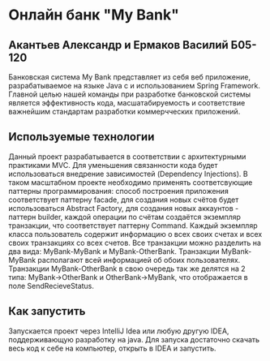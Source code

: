 # Онлайн банк "My Bank"
## Акантьев Александр и Ермаков Василий Б05-120
Банковская система My Bank представляет из себя веб приложение, разрабатываемое на языке Java с и использованием Spring Framework.
Главной целью нашей команды при разработке банковской системы является эффективность кода, масшатабируемость и соответствие важнейшим стандартам разработки коммерчческих приложений.
 
 ## Используемые технологии
 Данный проект разрабатывается в соответствии с архитектурными практиками MVC. Для уменьшения связанности кода будет использоваться внедрение зависимостей (Dependency Injections). В таком масштабном проекте необходимо применять соответсвующие паттерны программирования: способ построения приложения соответствует паттерну facade, для создания новых счётов будет использоваться Abstract Factory, для создания новых аккаунтов - паттерн builder, каждой операции по счётам создаётся экземпляр транзакции, что соответствует паттерну Command. Каждый экземпляр класса пользователь содержит информацию о всех своих счетах и всех своих транзакциях со всех счетов. Все транзакции можно разделить на два вида: MyBank-MyBank и MyBank-OtherBank. Транзакции MyBank-MyBank располагают всей информацией об обоих пользователях. Транзакции MyBank-OtherBank в свою очередь так же делятся на 2 типа: MyBank->OtherBank и OtherBank->MyBank, что отображается в поле SendRecieveStatus.


## Как запустить
 Запускается проект через IntelliJ Idea или любую другую IDEA, поддерживающую разработку на java. Для запуска достаточно скачать весь код к себе на компьютер, открыть в IDEA и запустить.
